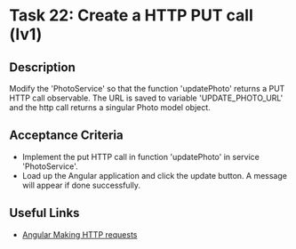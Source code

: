 # Task 22: Create a HTTP PUT call (lv1)

## Description

Modify the 'PhotoService' so that the function 'updatePhoto' returns a PUT HTTP call observable. The URL is saved to variable 'UPDATE_PHOTO_URL' and
the http call returns a singular Photo model object.

## Acceptance Criteria
- Implement the put HTTP call in function 'updatePhoto' in service 'PhotoService'.
- Load up the Angular application and click the update button. A message will appear if done successfully.

## Useful Links
- [Angular Making HTTP requests](https://angular.dev/guide/http/making-requests)
